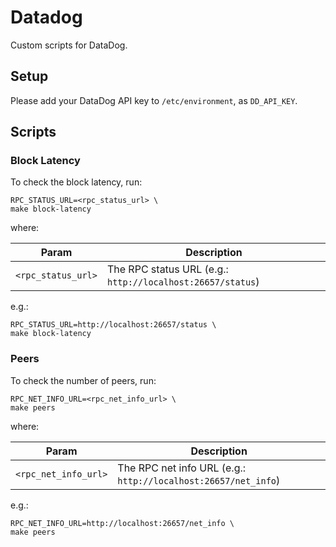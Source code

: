 # Datadog

Custom scripts for DataDog.

## Setup

Please add your DataDog API key to `/etc/environment`, as `DD_API_KEY`.

## Scripts

### Block Latency

To check the block latency, run:

```console
RPC_STATUS_URL=<rpc_status_url> \
make block-latency
```

where:

| Param              | Description                                                |
|--------------------|------------------------------------------------------------|
| `<rpc_status_url>` | The RPC status URL (e.g.: `http://localhost:26657/status`) |

e.g.:

```console
RPC_STATUS_URL=http://localhost:26657/status \
make block-latency
```

### Peers

To check the number of peers, run:

```console
RPC_NET_INFO_URL=<rpc_net_info_url> \
make peers
```

where:

| Param                | Description                                                    |
|----------------------|----------------------------------------------------------------|
| `<rpc_net_info_url>` | The RPC net info URL (e.g.: `http://localhost:26657/net_info`) |

e.g.:

```console
RPC_NET_INFO_URL=http://localhost:26657/net_info \
make peers
```

